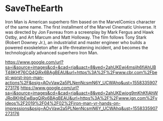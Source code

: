 # SaveTheEarth
Iron Man is American superhero film based on the MarvelComics character of the same name. 
The first installment of the Marvel Cinematic Universe.
It was directed by Jon Favreau from a screenplay by Mark Fergus and Hawk Ostby, and Art Marcum and Matt Holloway.
The film follows Tony Stark (Robert Downey Jr.), an industrialist and master engineer who builds a powered exoskeleton after a life-threatening incident, and becomes the technologically advanced superhero Iron Man.

https://www.google.com/url?sa=i&source=images&cd=&cad=rja&uact=8&ved=2ahUKEwj4msijh6fiAhUBT48KHf76CQ4QjRx6BAgBEAU&url=https%3A%2F%2Fwww.cbr.com%2Fbest-worst-iron-man-actions%2F&psig=AOvVaw2a5PLNenNcsmN6Y_UCWAhq&ust=1558335907273176
https://www.google.com/url?sa=i&source=images&cd=&cad=rja&uact=8&ved=2ahUKEwiog9mKhKfiAhWJRo8KHbEwBagQjRx6BAgBEAU&url=https%3A%2F%2Fwww.ign.com%2Fvideos%2F2019%2F04%2F02%2Firon-man-vr-hands-on-impressions&psig=AOvVaw2a5PLNenNcsmN6Y_UCWAhq&ust=1558335907273176